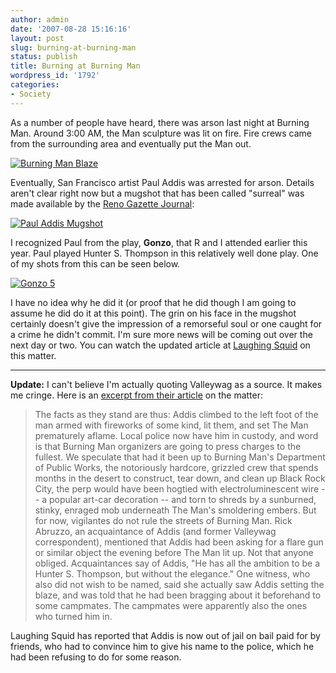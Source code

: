 ```yaml
---
author: admin
date: '2007-08-28 15:16:16'
layout: post
slug: burning-at-burning-man
status: publish
title: Burning at Burning Man
wordpress_id: '1792'
categories:
- Society
---
```


As a number of people have heard, there was arson last night at Burning
Man. Around 3:00 AM, the Man sculpture was lit on fire. Fire crews came
from the surrounding area and eventually put the Man out.

[![Burning Man
Blaze](http://farm2.static.flickr.com/1121/1257577734_478d7e4fcb_d.jpg)](http://www.flickr.com/photos/focalintent/1257577734/in/set-72157601716712592/)

Eventually, San Francisco artist Paul Addis was arrested for arson.
Details aren't clear right now but a mugshot that has been called
"surreal" was made available by the [Reno Gazette
Journal](http://news.rgj.com/):

[![Paul Addis
Mugshot](http://farm2.static.flickr.com/1048/1260594125_34d094c5ea.jpg)](http://www.flickr.com/photos/albill/1260594125/ "Photo Sharing")

I recognized Paul from the play, **Gonzo**, that R and I attended
earlier this year. Paul played Hunter S. Thompson in this relatively
well done play. One of my shots from this can be seen below.

[![Gonzo
5](http://farm1.static.flickr.com/131/347499608_a2dba2c7b8.jpg)](http://www.flickr.com/photos/albill/347499608/ "Photo Sharing")

I have no idea why he did it (or proof that he did though I am going to
assume he did do it at this point). The grin on his face in the mugshot
certainly doesn't give the impression of a remorseful soul or one caught
for a crime he didn't commit. I'm sure more news will be coming out over
the next day or two. You can watch the updated article at [Laughing
Squid](http://laughingsquid.com/burning-man-set-on-fire-early-arson-is-to-blame/)
on this matter.

* * * * *

**Update:** I can't believe I'm actually quoting Valleywag as a source.
It makes me cringe. Here is an [excerpt from their
article](http://valleywag.com/tech/black-rock-city/burning-man-arson-suspect-caught-294351.php)
on the matter:

> The facts as they stand are thus: Addis climbed to the left foot of
> the man armed with fireworks of some kind, lit them, and set The Man
> prematurely aflame. Local police now have him in custody, and word is
> that Burning Man organizers are going to press charges to the fullest.
> We speculate that had it been up to Burning Man's Department of Public
> Works, the notoriously hardcore, grizzled crew that spends months in
> the desert to construct, tear down, and clean up Black Rock City, the
> perp would have been hogtied with electroluminescent wire -- a popular
> art-car decoration -- and torn to shreds by a sunburned, stinky,
> enraged mob underneath The Man's smoldering embers. But for now,
> vigilantes do not rule the streets of Burning Man. Rick Abruzzo, an
> acquaintance of Addis (and former Valleywag correspondent), mentioned
> that Addis had been asking for a flare gun or similar object the
> evening before The Man lit up. Not that anyone obliged. Acquaintances
> say of Addis, "He has all the ambition to be a Hunter S. Thompson, but
> without the elegance." One witness, who also did not wish to be named,
> said she actually saw Addis setting the blaze, and was told that he
> had been bragging about it beforehand to some campmates. The campmates
> were apparently also the ones who turned him in.

Laughing Squid has reported that Addis is now out of jail on bail paid
for by friends, who had to convince him to give his name to the police,
which he had been refusing to do for some reason.
